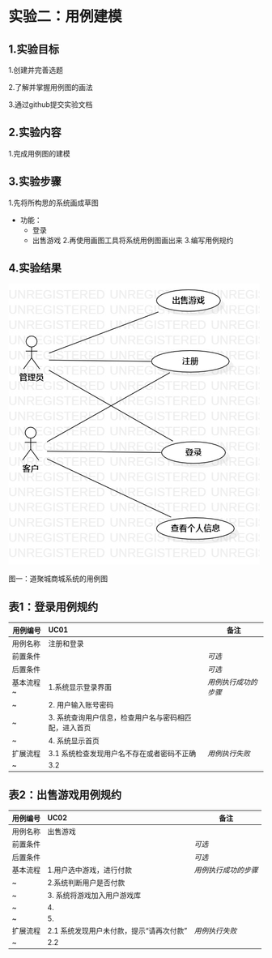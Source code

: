 # 实验二：用例建模

## 1.实验目标
1.创建并完善选题

2.了解并掌握用例图的画法

3.通过github提交实验文档

## 2.实验内容
1.完成用例图的建模

## 3.实验步骤
1.先将所构思的系统画成草图
- 功能：
    - 登录
    - 出售游戏
2.再使用画图工具将系统用例图画出来
3.编写用例规约

## 4.实验结果

![用例图](./lab2-UseCaseDiagram1.jpg)

图一：道聚城商城系统的用例图

## 表1：登录用例规约  

用例编号  | UC01 | 备注  
-|:-|-  
用例名称  | 注册和登录  |   
前置条件  |      | *可选*   
后置条件  |      | *可选*   
基本流程  ~| 1.系统显示登录界面  |   *用例执行成功的步骤* 
~| 2. 用户输入账号密码  |   
~| 3. 系统查询用户信息，检查用户名与密码相匹配，进入首页  |   
~| 4. 系统显示首页  |    
扩展流程  | 3.1  系统检查发现用户名不存在或者密码不正确 |*用例执行失败*    
~| 3.2   |  



## 表2：出售游戏用例规约  

用例编号  | UC02 | 备注  
-|:-|-  
用例名称  | 出售游戏 |   
前置条件  |      | *可选*   
后置条件  |      | *可选*   
基本流程  | 1.用户选中游戏，进行付款  |*用例执行成功的步骤*    
~| 2.系统判断用户是否付款  |   
~| 3. 系统将游戏加入用户游戏库  |   
~| 4.   |   
~| 5.   |  
扩展流程  | 2.1 系统发现用户未付款，提示“请再次付款”  |*用例执行失败*    
~| 2.2   |  


